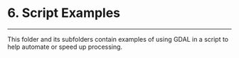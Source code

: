 # 6. Script Examples
---

This folder and its subfolders contain examples of using GDAL in a script to help automate or speed up processing.